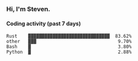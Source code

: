 ### Hi, I'm Steven.

#### Coding activity (past 7 days)
```
Rust    ▓▓▓▓▓▓▓▓▓▓▓▓▓▓▓▓▓▓▓▓▓▓▓▓▓▓▓▓▓▓  83.62%
other   ▓▓▓                              9.70%
Bash    ▓                                3.80%
Python  ▓                                2.88%
```
